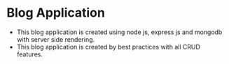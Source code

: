 # Blog Application

- This blog application is created using node js, express js and mongodb with
  server side rendering.
- This blog application is created by best practices with all CRUD features.
